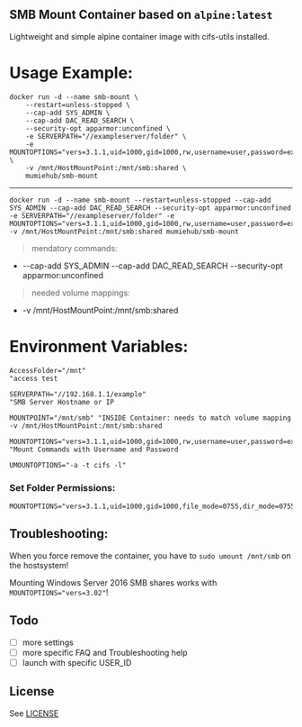 
SMB Mount Container based on `alpine:latest`
---


Lightweight and simple alpine container image with cifs-utils installed.


# Usage Example:

    docker run -d --name smb-mount \
        --restart=unless-stopped \
        --cap-add SYS_ADMIN \
        --cap-add DAC_READ_SEARCH \
        --security-opt apparmor:unconfined \
        -e SERVERPATH="//exampleserver/folder" \
        -e MOUNTOPTIONS="vers=3.1.1,uid=1000,gid=1000,rw,username=user,password=example" \
        -v /mnt/HostMountPoint:/mnt/smb:shared \
        mumiehub/smb-mount
---
    docker run -d --name smb-mount --restart=unless-stopped --cap-add SYS_ADMIN --cap-add DAC_READ_SEARCH --security-opt apparmor:unconfined -e SERVERPATH="//exampleserver/folder" -e MOUNTOPTIONS="vers=3.1.1,uid=1000,gid=1000,rw,username=user,password=example" -v /mnt/HostMountPoint:/mnt/smb:shared mumiehub/smb-mount


> mendatory commands:

- --cap-add SYS_ADMIN --cap-add DAC_READ_SEARCH --security-opt apparmor:unconfined


> needed volume mappings:

- -v /mnt/HostMountPoint:/mnt/smb:shared


# Environment Variables:

```vim
AccessFolder="/mnt"
"access test

SERVERPATH="//192.168.1.1/example"
"SMB Server Hostname or IP

MOUNTPOINT="/mnt/smb" "INSIDE Container: needs to match volume mapping -v /mnt/HostMountPoint:/mnt/smb:shared

MOUNTOPTIONS="vers=3.1.1,uid=1000,gid=1000,rw,username=user,password=example"
"Mount Commands with Username and Password

UMOUNTOPTIONS="-a -t cifs -l"
```


### Set Folder Permissions:
```
MOUNTOPTIONS="vers=3.1.1,uid=1000,gid=1000,file_mode=0755,dir_mode=0755,rw,username=user,password=example"
```

## Troubleshooting:
When you force remove the container, you have to `sudo umount /mnt/smb` on the hostsystem!

Mounting Windows Server 2016 SMB shares works with `MOUNTOPTIONS="vers=3.02"`!



Todo
----

* [ ] more settings
* [ ] more specific FAQ and Troubleshooting help
* [ ] launch with specific USER_ID

## License

See [LICENSE](LICENSE)